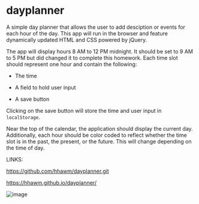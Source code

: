 # dayplanner

A simple day planner that allows the user to add desciption or events for each hour of the day. This app will run in the browser and feature dynamically updated HTML and CSS powered by jQuery.

The app will display hours 8 AM to 12 PM midnight. It should be set to 9 AM to 5 PM but did changed it to complete this homework. Each time slot should represent one hour and contain the following:

* The time

* A field to hold user input

* A save button

Clicking on the save button will store the time and user input in `localStorage`.

Near the top of the calendar, the application should display the current day. Additionally, each hour should be color coded to reflect whether the time slot is in the past, the present, or the future. This will change depending on the time of day.

LINKS:

https://github.com/hhawm/dayplanner.git

https://hhawm.github.io/dayplanner/


![image](https://user-images.githubusercontent.com/57507679/71302653-8c489680-2373-11ea-8121-2595c2ba0a30.png)